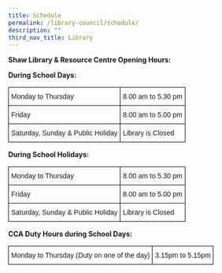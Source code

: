 ```yaml
---
title: Schedule
permalink: /library-council/schedule/
description: ""
third_nav_title: Library
---
```

**Shaw Library & Resource Centre Opening Hours:**

**During School Days:**

<style type="text/css">
.tg  {border-collapse:collapse;border-spacing:0;}
.tg td{border-color:black;border-style:solid;border-width:1px;font-family:Arial, sans-serif;font-size:14px;
  overflow:hidden;padding:10px 5px;word-break:normal;}
.tg th{border-color:black;border-style:solid;border-width:1px;font-family:Arial, sans-serif;font-size:14px;
  font-weight:normal;overflow:hidden;padding:10px 5px;word-break:normal;}
.tg .tg-cly1{text-align:left;vertical-align:middle}
</style>
<table class="tg">
<thead>
  <tr>
    <th class="tg-cly1">Monday to Thursday</th>
    <th class="tg-cly1">8.00 am to 5.30 pm</th>
  </tr>
</thead>
<tbody>
  <tr>
    <td class="tg-cly1">Friday</td>
    <td class="tg-cly1">8.00 am to 5.00 pm</td>
  </tr>
  <tr>
    <td class="tg-cly1">Saturday, Sunday &amp; Public Holiday</td>
    <td class="tg-cly1">Library is Closed</td>
  </tr>
</tbody>
</table>

**During School Holidays:**

<style type="text/css">
.tg  {border-collapse:collapse;border-spacing:0;}
.tg td{border-color:black;border-style:solid;border-width:1px;font-family:Arial, sans-serif;font-size:14px;
  overflow:hidden;padding:10px 5px;word-break:normal;}
.tg th{border-color:black;border-style:solid;border-width:1px;font-family:Arial, sans-serif;font-size:14px;
  font-weight:normal;overflow:hidden;padding:10px 5px;word-break:normal;}
.tg .tg-cly1{text-align:left;vertical-align:middle}
</style>
<table class="tg">
<thead>
  <tr>
    <th class="tg-cly1">Monday to Thursday</th>
    <th class="tg-cly1">8.00 am to 5.30 pm</th>
  </tr>
</thead>
<tbody>
  <tr>
    <td class="tg-cly1">Friday</td>
    <td class="tg-cly1">8.00 am to 5.00 pm</td>
  </tr>
  <tr>
    <td class="tg-cly1">Saturday, Sunday &amp; Public Holiday</td>
    <td class="tg-cly1">Library is Closed</td>
  </tr>
</tbody>
</table>

**CCA Duty Hours during School Days:**

<style type="text/css">
.tg  {border-collapse:collapse;border-spacing:0;}
.tg td{border-color:black;border-style:solid;border-width:1px;font-family:Arial, sans-serif;font-size:14px;
  overflow:hidden;padding:10px 5px;word-break:normal;}
.tg th{border-color:black;border-style:solid;border-width:1px;font-family:Arial, sans-serif;font-size:14px;
  font-weight:normal;overflow:hidden;padding:10px 5px;word-break:normal;}
.tg .tg-cly1{text-align:left;vertical-align:middle}
</style>
<table class="tg">
<thead>
  <tr>
    <td class="tg-cly1">Monday to Thursday (Duty on one of the day)</td>
    <td class="tg-cly1">3.15pm to 5.15pm</td>
  </tr>
</thead>
</table>

